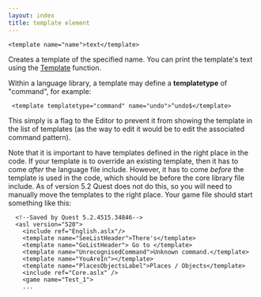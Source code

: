 ```yaml
---
layout: index
title: template element
---
```


    <template name="name">text</template>

Creates a template of the specified name. You can print the template's text using the [Template](../functions/template.html) function.

Within a language library, a template may define a **templatetype** of "command", for example:

     <template templatetype="command" name="undo">^undo$</template>

This simply is a flag to the Editor to prevent it from showing the template in the list of templates (as the way to edit it would be to edit the associated command pattern).

Note that it is important to have templates defined in the right place in the code. If your template is to override an existing template, then it has to come *after* the language file include. However, it has to come *before* the template is used in the code, which should be before the core library file include. As of version 5.2 Quest does not do this, so you will need to manually move the templates to the right place. Your game file should start something like this:

      <!--Saved by Quest 5.2.4515.34846-->
      <asl version="520">
        <include ref="English.aslx"/>
        <template name="SeeListHeader">There's</template>
        <template name="GoListHeader"> Go to </template>
        <template name="UnrecognisedCommand">Unknown command.</template>
        <template name="YouAreIn"></template>
        <template name="PlacesObjectsLabel">Places / Objects</template>
        <include ref="Core.aslx" />
        <game name="Test_1">
        ...
